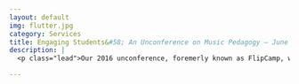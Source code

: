 ```yaml
---
layout: default
img: flutter.jpg
category: Services
title: Engaging Students&#58; An Unconference on Music Pedagogy – June 9-10, 2016
description: |
  <p class="lead">Our 2016 unconference, foremerly known as FlipCamp, will take place at the <a href="http://www.music.udel.edu/Pages/home.aspx">University of Delaware</a>, June 9-10, 2016. <a href="http://flipcamp.org/unconference2016/">Click here for more information</a>.</p>

---
```

